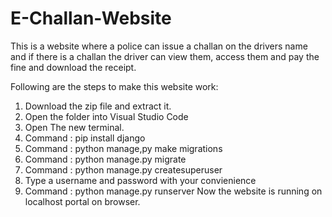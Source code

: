 # E-Challan-Website
This is a website where a police can issue a challan on the drivers name and if there is a challan the driver can view them, access them and pay the fine and download the receipt.



Following are the steps to make this website work:

1. Download the zip file and extract it.
2. Open the folder into Visual Studio Code
3. Open The new terminal.
4. Command : pip install django
5. Command : python manage,py make migrations
6. Command : python manage.py migrate
7. Command : python manage.py createsuperuser
8. Type a username and password with your convienience
9. Command : python manage.py runserver
Now the website is running on localhost portal on browser.
